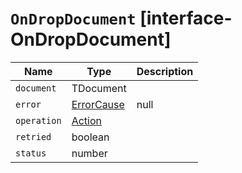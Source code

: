 # `OnDropDocument` [interface-OnDropDocument]

| Name | Type | Description |
| - | - | - |
| `document` | TDocument | &nbsp; |
| `error` | [ErrorCause](./ErrorCause.md) | null | &nbsp; |
| `operation` | [Action](./Action.md) | &nbsp; |
| `retried` | boolean | &nbsp; |
| `status` | number | &nbsp; |
